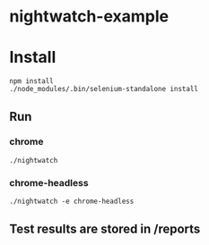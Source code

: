 # nightwatch-example

# Install 
```
npm install
./node_modules/.bin/selenium-standalone install
```

## Run
### chrome
```
./nightwatch
```

### chrome-headless

```
./nightwatch -e chrome-headless
```

## Test results are stored in /reports
